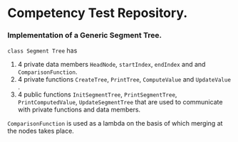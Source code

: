 # Competency Test Repository.

### Implementation of a Generic Segment Tree.

`class Segment Tree` has

1. 4 private data members `HeadNode`, `startIndex`, `endIndex` and  and `ComparisonFunction`.
2. 4 private functions `CreateTree`, `PrintTree`, `ComputeValue` and `UpdateValue` .
3. 4 public functions `InitSegmentTree`, `PrintSegmentTree`, `PrintComputedValue`, `UpdateSegmentTree`  that are used to communicate with private functions and data members.

`ComparisonFunction` is used as a lambda on the basis of which merging at the nodes takes place.
